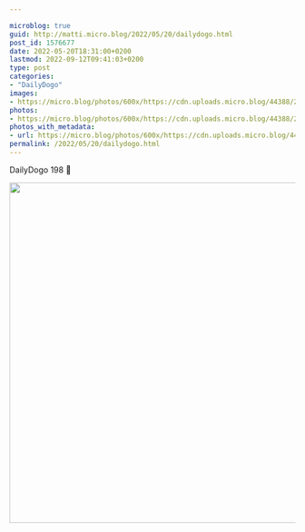 ```yaml
---

microblog: true
guid: http://matti.micro.blog/2022/05/20/dailydogo.html
post_id: 1576677
date: 2022-05-20T18:31:00+0200
lastmod: 2022-09-12T09:41:03+0200
type: post
categories:
- "DailyDogo"
images:
- https://micro.blog/photos/600x/https://cdn.uploads.micro.blog/44388/2022/46bcf566b3.jpg
photos:
- https://micro.blog/photos/600x/https://cdn.uploads.micro.blog/44388/2022/46bcf566b3.jpg
photos_with_metadata:
- url: https://micro.blog/photos/600x/https://cdn.uploads.micro.blog/44388/2022/46bcf566b3.jpg
permalink: /2022/05/20/dailydogo.html
---
```

DailyDogo 198 🐶

<img src="https://micro.blog/photos/600x/https://blog.martin-haehnel.de/uploads/2022/46bcf566b3.jpg" width="600" height="600" alt="" />
